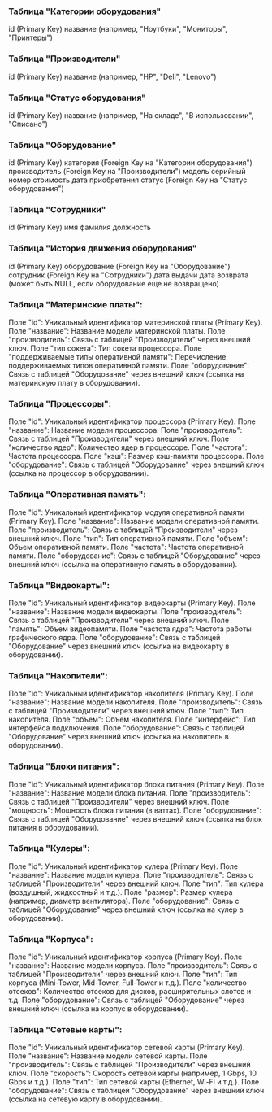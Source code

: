 ### Таблица "Категории оборудования"
id (Primary Key)
название (например, "Ноутбуки", "Мониторы", "Принтеры")

### Таблица "Производители"
id (Primary Key)
название (например, "HP", "Dell", "Lenovo")

### Таблица "Статус оборудования"
id (Primary Key)
название (например, "На складе", "В использовании", "Списано")

### Таблица "Оборудование"
id (Primary Key)
категория (Foreign Key на "Категории оборудования")
производитель (Foreign Key на "Производители")
модель
серийный номер
стоимость
дата приобретения
статус (Foreign Key на "Статус оборудования")

### Таблица "Сотрудники"
id (Primary Key)
имя
фамилия
должность

### Таблица "История движения оборудования"
id (Primary Key)
оборудование (Foreign Key на "Оборудование")
сотрудник (Foreign Key на "Сотрудники")
дата выдачи
дата возврата (может быть NULL, если оборудование еще не возвращено)

### Таблица "Материнские платы":
Поле "id": Уникальный идентификатор материнской платы (Primary Key).
Поле "название": Название модели материнской платы.
Поле "производитель": Связь с таблицей "Производители" через внешний ключ.
Поле "тип сокета": Тип сокета процессора.
Поле "поддерживаемые типы оперативной памяти": Перечисление поддерживаемых типов оперативной памяти.
Поле "оборудование": Связь с таблицей "Оборудование" через внешний ключ (ссылка на материнскую плату в оборудовании).

### Таблица "Процессоры":
Поле "id": Уникальный идентификатор процессора (Primary Key).
Поле "название": Название модели процессора.
Поле "производитель": Связь с таблицей "Производители" через внешний ключ.
Поле "количество ядер": Количество ядер в процессоре.
Поле "частота": Частота процессора.
Поле "кэш": Размер кэш-памяти процессора.
Поле "оборудование": Связь с таблицей "Оборудование" через внешний ключ (ссылка на процессор в оборудовании).

### Таблица "Оперативная память":
Поле "id": Уникальный идентификатор модуля оперативной памяти (Primary Key).
Поле "название": Название модели оперативной памяти.
Поле "производитель": Связь с таблицей "Производители" через внешний ключ.
Поле "тип": Тип оперативной памяти.
Поле "объем": Объем оперативной памяти.
Поле "частота": Частота оперативной памяти.
Поле "оборудование": Связь с таблицей "Оборудование" через внешний ключ (ссылка на оперативную память в оборудовании).

### Таблица "Видеокарты":
Поле "id": Уникальный идентификатор видеокарты (Primary Key).
Поле "название": Название модели видеокарты.
Поле "производитель": Связь с таблицей "Производители" через внешний ключ.
Поле "память": Объем видеопамяти.
Поле "частота ядра": Частота работы графического ядра.
Поле "оборудование": Связь с таблицей "Оборудование" через внешний ключ (ссылка на видеокарту в оборудовании).

### Таблица "Накопители":
Поле "id": Уникальный идентификатор накопителя (Primary Key).
Поле "название": Название модели накопителя.
Поле "производитель": Связь с таблицей "Производители" через внешний ключ.
Поле "тип": Тип накопителя.
Поле "объем": Объем накопителя.
Поле "интерфейс": Тип интерфейса подключения.
Поле "оборудование": Связь с таблицей "Оборудование" через внешний ключ (ссылка на накопитель в оборудовании).

### Таблица "Блоки питания":
Поле "id": Уникальный идентификатор блока питания (Primary Key).
Поле "название": Название модели блока питания.
Поле "производитель": Связь с таблицей "Производители" через внешний ключ.
Поле "мощность": Мощность блока питания (в ваттах).
Поле "оборудование": Связь с таблицей "Оборудование" через внешний ключ (ссылка на блок питания в оборудовании).

### Таблица "Кулеры":
Поле "id": Уникальный идентификатор кулера (Primary Key).
Поле "название": Название модели кулера.
Поле "производитель": Связь с таблицей "Производители" через внешний ключ.
Поле "тип": Тип кулера (воздушный, жидкостный и т.д.).
Поле "размер": Размер кулера (например, диаметр вентилятора).
Поле "оборудование": Связь с таблицей "Оборудование" через внешний ключ (ссылка на кулер в оборудовании).

### Таблица "Корпуса":
Поле "id": Уникальный идентификатор корпуса (Primary Key).
Поле "название": Название модели корпуса.
Поле "производитель": Связь с таблицей "Производители" через внешний ключ.
Поле "тип": Тип корпуса (Mini-Tower, Mid-Tower, Full-Tower и т.д.).
Поле "количество отсеков": Количество отсеков для дисков, расширительных слотов и т.д.
Поле "оборудование": Связь с таблицей "Оборудование" через внешний ключ (ссылка на корпус в оборудовании).

### Таблица "Сетевые карты":
Поле "id": Уникальный идентификатор сетевой карты (Primary Key).
Поле "название": Название модели сетевой карты.
Поле "производитель": Связь с таблицей "Производители" через внешний ключ.
Поле "скорость": Скорость сетевой карты (например, 1 Gbps, 10 Gbps и т.д.).
Поле "тип": Тип сетевой карты (Ethernet, Wi-Fi и т.д.).
Поле "оборудование": Связь с таблицей "Оборудование" через внешний ключ (ссылка на сетевую карту в оборудовании).